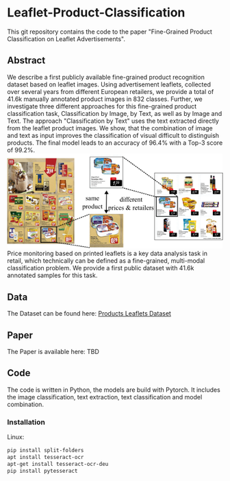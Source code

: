 # Leaflet-Product-Classification
This git repository contains the code to the paper "Fine-Grained Product Classification on Leaflet Advertisements".

## Abstract
We describe a first publicly available fine-grained product recognition dataset based on leaflet images. Using advertisement leaflets, collected over several years from different European retailers, we provide a total of 41.6k manually annotated product images in 832 classes. Further, we investigate three different approaches for this fine-grained product classification task, Classification by Image, by Text, as well as by Image and Text. The approach "Classification by Text" uses the text extracted directly from the leaflet product images. We show, that the combination of image and text as input improves the classification of visual difficult to distinguish products. The final model leads to an accuracy of 96.4% with a Top-3 score of 99.2%.
![Visual Abstract Product Leaflet Classification](/reports/visual_abstract.png)
Price monitoring based on printed leaflets is a key data analysis task in retail, which technically can be defined as a fine-grained, multi-modal classification problem. We provide a first public dataset with 41.6k annotated samples for this task.

## Data
The Dataset can be found here: [Products Leaflets Dataset](https://zenodo.org/record/7869954#.ZFTN8M7P3tV)

## Paper
The Paper is available here: TBD

## Code
The code is written in Python, the models are build with Pytorch.
It includes the image classification, text extraction, text classification and model combination.

### Installation
Linux:
```
pip install split-folders
apt install tesseract-ocr
apt-get install tesseract-ocr-deu
pip install pytesseract
```
